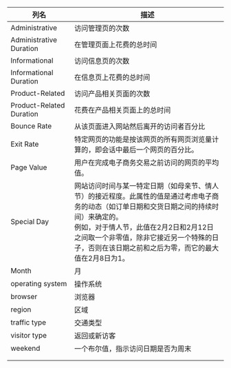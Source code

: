 | 列名                     | 描述                                                         |
| ------------------------ | ------------------------------------------------------------ |
| Administrative           | 访问管理页的次数                                             |
| Administrative Duration  | 在管理页面上花费的总时间                                     |
| Informational            | 访问信息页的次数                                             |
| Informational Duration   | 在信息页上花费的总时间                                       |
| Product-Related          | 访问产品相关页面的次数                                       |
| Product-Related Duration | 花费在产品相关页面上的总时间                                 |
| Bounce Rate              | 从该页面进入网站然后离开的访问者百分比                       |
| Exit Rate                | 特定网页的功能是按该网页的所有网页浏览量计算的，即会话中最后一个网页的百分比。 |
| Page Value               | 用户在完成电子商务交易之前访问的网页的平均值。               |
| Special Day              | 网站访问时间与某一特定日期（如母亲节、情人节）的接近程度。此属性的值是通过考虑电子商务的动态（如订单日期和交货日期之间的持续时间）来确定的。<br/>例如，对于情人节，此值在2月2日和2月12日之间取一个非零值，除非它接近另一个特殊的日子，否则在该日期之前和之后为零，而它的最大值在2月8日为1。 |
| Month                    | 月                                                           |
| operating system         | 操作系统                                                     |
| browser                  | 浏览器                                                       |
| region                   | 区域                                                         |
| traffic type             | 交通类型                                                     |
| visitor type             | 返回或新访客                                                 |
| weekend                  | 一个布尔值，指示访问日期是否为周末                           |
|                          |                                                              |
|                          |                                                              |

